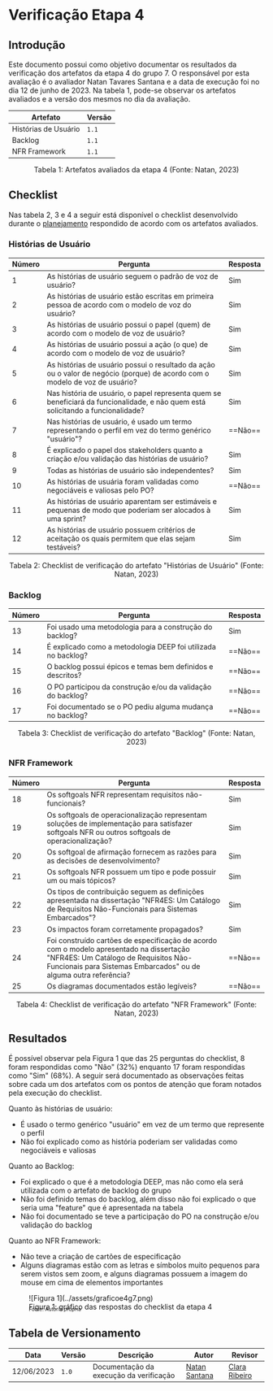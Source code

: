 # Verificação Etapa 4

## Introdução

Este documento possui como objetivo documentar os resultados da verificação dos artefatos da etapa 4 do grupo 7. O responsável por esta avaliação é o avaliador Natan Tavares Santana e a data de execução foi no dia 12 de junho de 2023. Na tabela 1, pode-se observar os artefatos avaliados e a versão dos mesmos no dia da avaliação.

| Artefato      | Versão                          |
| ----------- | ------------------------------------ |
| Histórias de Usuário       | `1.1`  |
| Backlog       | `1.1` |
| NFR Framework    | `1.1` |
<div style="text-align: center">
<p>Tabela 1: Artefatos avaliados da etapa 4 (Fonte: Natan, 2023)</p>
</div>

## Checklist

Nas tabela 2, 3 e 4 a seguir está disponível o checklist desenvolvido durante o [planejamento](./planejamento.md) respondido de acordo com os artefatos avaliados.

### Histórias de Usuário

| Número     | Pergunta | Resposta |
| ----------- | ----------- | ----------- | 
| 1 | As histórias de usuário seguem o padrão de voz de usuário? | Sim |
| 2 | As histórias de usuário estão escritas em primeira pessoa de acordo com o modelo de voz do usuário?  | Sim |
| 3 | As histórias de usuário possui o papel (quem) de acordo com o modelo de voz de usuário? | Sim |
| 4 | As histórias de usuário possui a ação (o que) de acordo com o modelo de voz de usuário?  | Sim |
| 5 | As histórias de usuário possui o resultado da ação ou o valor de negócio (porque) de acordo com o modelo de voz de usuário? | Sim |
| 6 | Nas história de usuário, o papel representa quem se beneficiará da funcionalidade, e não quem está solicitando a funcionalidade? | Sim |
| 7 | Nas histórias de usuário, é usado um termo representando o perfil em vez do termo genérico "usuário"?  | ==Não== |
| 8 | É explicado o papel dos stakeholders quanto a criação e/ou validação das histórias de usuário?  | Sim |
| 9 | Todas as histórias de usuário são independentes?  | Sim |
| 10 | As histórias de usuária foram validadas como negociáveis e valiosas pelo PO? | ==Não== |
| 11 | As histórias de usuário aparentam ser estimáveis e pequenas de modo que poderiam ser alocados à uma sprint? | Sim |
| 12 | As histórias de usuário possuem critérios de aceitação os quais permitem que elas sejam testáveis? | Sim |
<div style="text-align: center">
<p>Tabela 2: Checklist de verificação do artefato "Histórias de Usuário" (Fonte: Natan, 2023)</p>
</div>

### Backlog

| Número     | Pergunta | Resposta |
| ----------- | ----------- | ----------- | 
| 13 | Foi usado uma metodologia para a construção do backlog? | Sim |
| 14 | É explicado como a metodologia DEEP foi utilizada no backlog? | ==Não== |
| 15 | O backlog possui épicos e temas bem definidos e descritos? | ==Não== |
| 16 | O PO participou da construção e/ou da validação do backlog? | ==Não== |
| 17 | Foi documentado se o PO pediu alguma mudança no backlog? | ==Não== |
<div style="text-align: center">
<p>Tabela 3: Checklist de verificação do artefato "Backlog" (Fonte: Natan, 2023)</p>
</div>

### NFR Framework

| Número     | Pergunta | Resposta |
| ----------- | ----------- | ----------- | 
| 18 | Os softgoals NFR representam requisitos não-funcionais? | Sim |
| 19 | Os softgoals de operacionalização representam soluções de implementação para satisfazer softgoals NFR ou outros softgoals de operacionalização? | Sim |
| 20 | Os softgoal de afirmação fornecem as razões para as decisões de desenvolvimento? | Sim |
| 21 | Os softgoals NFR possuem um tipo e pode possuir um ou mais tópicos? | Sim |
| 22 | Os tipos de contribuição seguem as definições apresentada na dissertação "NFR4ES: Um Catálogo de Requisitos Não-Funcionais para Sistemas Embarcados"? | Sim |
| 23 | Os impactos foram corretamente propagados? | Sim |
| 24 | Foi construído cartões de especificação de acordo com o modelo apresentado na dissertação "NFR4ES: Um Catálogo de Requisitos Não-Funcionais para Sistemas Embarcados" ou de alguma outra referência? | ==Não== |
| 25 | Os diagramas documentados estão legíveis? | ==Não== |
<div style="text-align: center">
<p>Tabela 4: Checklist de verificação do artefato "NFR Framework" (Fonte: Natan, 2023)</p>
</div>

## Resultados

É possível observar pela Figura 1 que das 25 perguntas do checklist, 8 foram respondidas como "Não" (32%) enquanto 17 foram respondidas como "Sim" (68%). A seguir será documentado as observações feitas sobre cada um dos artefatos com os pontos de atenção que foram notados pela execução do checklist.

Quanto às histórias de usuário:

- É usado o termo genérico "usuário" em vez de um termo que represente o perfil
- Não foi explicado como as história poderiam ser validadas como negociáveis e valiosas

Quanto ao Backlog:

- Foi explicado o que é a metodologia DEEP, mas não como ela será utilizada com o artefato de backlog do grupo
- Não foi definido temas do backlog, além disso não foi explicado o que seria uma "feature" que é apresentada na tabela
- Não foi documentado se teve a participação do PO na construção e/ou validação do backlog

Quanto ao NFR Framework:

- Não teve a criação de cartões de especificação
- Alguns diagramas estão com as letras e símbolos muito pequenos para serem vistos sem zoom, e alguns diagramas possuem a imagem do mouse em cima de elementos importantes

<figure markdown>
  ![Figura 1](../assets/graficoe4g7.png)
  <figcaption>Figura 1: gráfico das respostas do checklist da etapa 4</figcaption>
  <p style="margin-top: -10px; font-size: 10px">Fonte: Autoria própria</p>
</figure>

## Tabela de Versionamento

| Data | Versão | Descrição | Autor | Revisor |
| ---- | ------ | --------- | ----- | ------- |
| 12/06/2023 | `1.0`  | Documentação da execução da verificação | [Natan Santana](https://github.com/Neitan2001) | [Clara Ribeiro](https://github.com/clara-ribeiro) |
